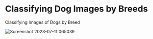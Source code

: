 # Classifying Dog Images by Breeds
Classifying Images of Dogs by Breed


![Screenshot 2023-07-11 065039](https://github.com/hugohir/DogBreedClassification/assets/28999204/3b0bb030-e13e-4a29-a258-5ac15cc8599b)
